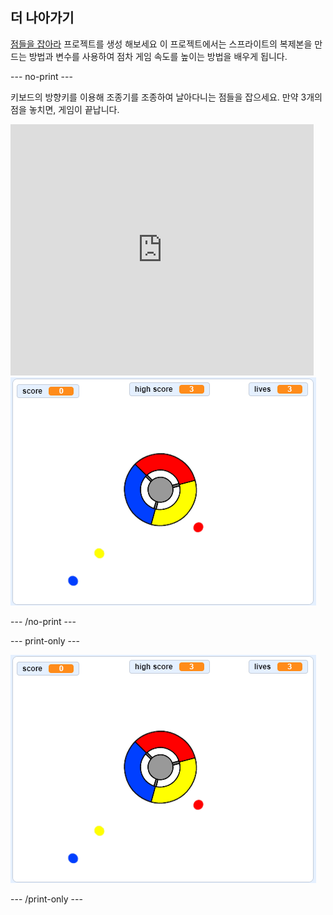 ## 더 나아가기

[점들을 잡아라](https://projects.raspberrypi.org/en/projects/catch-the-dots?utm_source=pathway&utm_medium=whatnext&utm_campaign=projects) 프로젝트를 생성 해보세요 이 프로젝트에서는 스프라이트의 복제본을 만드는 방법과 변수를 사용하여 점차 게임 속도를 높이는 방법을 배우게 됩니다.

\--- no-print \---

키보드의 방향키를 이용해 조종기를 조종하여 날아다니는 점들을 잡으세요. 만약 3개의 점을 놓치면, 게임이 끝납니다.

<div class="scratch-preview">
  <iframe allowtransparency="true" width="485" height="402" src="https://scratch.mit.edu/projects/embed/252923761/?autostart=false" frameborder="0" scrolling="no"></iframe>
  <img src="images/dots-final.png">
</div>

\--- /no-print \---

\--- print-only \---

![점 스크린샷](images/dots-final.png)

\--- /print-only \---